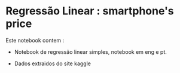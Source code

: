 # Regressão Linear : smartphone's price 
Este notebook contem : 

- Notebook de regressão linear simples, notebook em eng e pt.

- Dados extraidos do site kaggle
